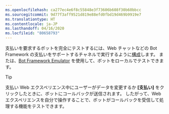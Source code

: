 ```yaml
---
ms.openlocfilehash: ca277ec4e6f8c55848e3f73606b608f30b60bbcc
ms.sourcegitcommit: 9d77f3aff9521d819e88efd0fbd19d469b9919e7
ms.translationtype: HT
ms.contentlocale: ja-JP
ms.lasthandoff: 04/16/2020
ms.locfileid: "80658793"
---
```

支払いを要求するボットを完全にテストするには、Web チャットなどの Bot Framework の支払いをサポートするチャネルで実行するように[構成](~/bot-service-manage-channels.md)します。 または、[Bot Framework Emulator](~/bot-service-debug-emulator.md) を使用して、ボットをローカルでテストできます。

> [!TIP]
> 支払い Web エクスペリエンス中にユーザーがデータを変更するか **[支払い]** をクリックしたときに、ボットにコールバックが送信されます。 したがって、Web エクスペリエンスを自分で操作することで、ボットがコールバックを受信して処理する機能をテストできます。
